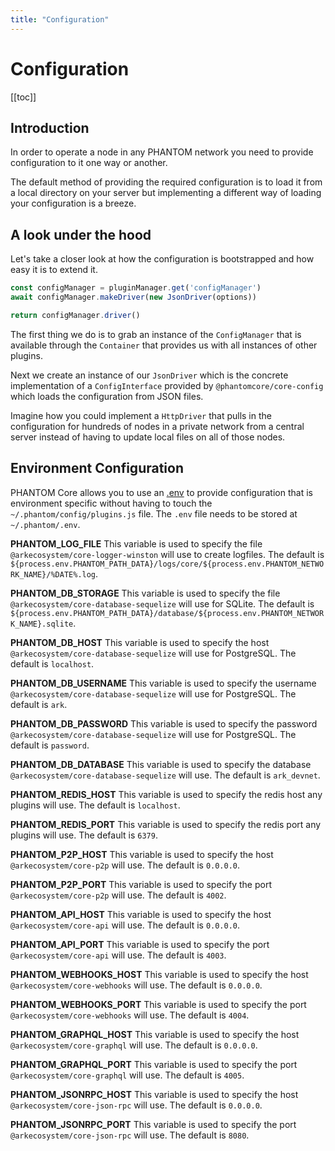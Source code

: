 ```yaml
---
title: "Configuration"
---
```


# Configuration

[[toc]]

## Introduction

In order to operate a node in any PHANTOM network you need to provide configuration to it one way or another.

The default method of providing the required configuration is to load it from a local directory on your server but implementing a different way of loading your configuration is a breeze.

## A look under the hood

Let's take a closer look at how the configuration is bootstrapped and how easy it is to extend it.

```js
const configManager = pluginManager.get('configManager')
await configManager.makeDriver(new JsonDriver(options))

return configManager.driver()
```

The first thing we do is to grab an instance of the `ConfigManager` that is available through the `Container` that provides us with all instances of other plugins.

Next we create an instance of our `JsonDriver` which is the concrete implementation of a `ConfigInterface` provided by `@phantomcore/core-config` which loads the configuration from JSON files.

Imagine how you could implement a `HttpDriver` that pulls in the configuration for hundreds of nodes in a private network from a central server instead of having to update local files on all of those nodes.

## Environment Configuration
PHANTOM Core allows you to use an [.env](https://github.com/bevry/envfile) to provide configuration that is environment specific without having to touch the `~/.phantom/config/plugins.js` file. The `.env` file needs to be stored at `~/.phantom/.env`.

**PHANTOM_LOG_FILE**
This variable is used to specify the file `@arkecosystem/core-logger-winston` will use to create logfiles. The default is `${process.env.PHANTOM_PATH_DATA}/logs/core/${process.env.PHANTOM_NETWORK_NAME}/%DATE%.log`.

**PHANTOM_DB_STORAGE**
This variable is used to specify the file `@arkecosystem/core-database-sequelize` will use for SQLite. The default is `${process.env.PHANTOM_PATH_DATA}/database/${process.env.PHANTOM_NETWORK_NAME}.sqlite`.

**PHANTOM_DB_HOST**
This variable is used to specify the host `@arkecosystem/core-database-sequelize` will use for PostgreSQL. The default is `localhost`.

**PHANTOM_DB_USERNAME**
This variable is used to specify the username `@arkecosystem/core-database-sequelize` will use for PostgreSQL. The default is `ark`.

**PHANTOM_DB_PASSWORD**
This variable is used to specify the password `@arkecosystem/core-database-sequelize` will use for PostgreSQL. The default is `password`.

**PHANTOM_DB_DATABASE**
This variable is used to specify the database `@arkecosystem/core-database-sequelize` will use. The default is `ark_devnet`.

**PHANTOM_REDIS_HOST**
This variable is used to specify the redis host any plugins will use. The default is `localhost`.

**PHANTOM_REDIS_PORT**
This variable is used to specify the redis port any plugins will use. The default is `6379`.

**PHANTOM_P2P_HOST**
This variable is used to specify the host `@arkecosystem/core-p2p` will use. The default is `0.0.0.0`.

**PHANTOM_P2P_PORT**
This variable is used to specify the port `@arkecosystem/core-p2p` will use. The default is `4002`.

**PHANTOM_API_HOST**
This variable is used to specify the host `@arkecosystem/core-api` will use. The default is `0.0.0.0`.

**PHANTOM_API_PORT**
This variable is used to specify the port `@arkecosystem/core-api` will use. The default is `4003`.

**PHANTOM_WEBHOOKS_HOST**
This variable is used to specify the host `@arkecosystem/core-webhooks` will use. The default is `0.0.0.0`.

**PHANTOM_WEBHOOKS_PORT**
This variable is used to specify the port `@arkecosystem/core-webhooks` will use. The default is `4004`.

**PHANTOM_GRAPHQL_HOST**
This variable is used to specify the host `@arkecosystem/core-graphql` will use. The default is `0.0.0.0`.

**PHANTOM_GRAPHQL_PORT**
This variable is used to specify the port `@arkecosystem/core-graphql` will use. The default is `4005`.

**PHANTOM_JSONRPC_HOST**
This variable is used to specify the host `@arkecosystem/core-json-rpc` will use. The default is `0.0.0.0`.

**PHANTOM_JSONRPC_PORT**
This variable is used to specify the port `@arkecosystem/core-json-rpc` will use. The default is `8080`.
